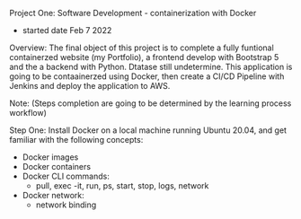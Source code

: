 Project One: Software Development - containerization with Docker

- started date Feb 7 2022

Overview: The final object of this project is to complete a fully funtional containerzed website (my Portfolio), a frontend develop with Bootstrap 5 and the a backend with Python. Dtatase still undetermine. This application is going to be contaainerzed using Docker, then create a CI/CD Pipeline with Jenkins and deploy the application to AWS. 

Note: (Steps completion are going to be determined by the learning process workflow)

Step One: Install Docker on a local machine running Ubuntu 20.04, and get familiar with the following concepts:
- Docker images
- Docker containers
- Docker CLI commands:
    - pull, exec -it, run, ps, start, stop, logs, network
- Docker network:
    - network binding
